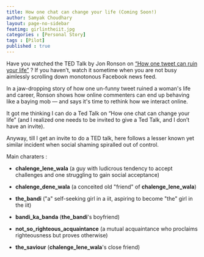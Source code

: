 ```yaml
---
title: How one chat can change your life (Coming Soon!)
author: Samyak Choudhary
layout: page-no-sidebar
featimg: girlintheiit.jpg
categories : [Personal Story]
tags : [Pilot]
published : true
---
```

Have you watched the TED Talk by Jon Ronson on [“How one tweet can ruin your life”](https://www.youtube.com/watch?v=wAIP6fI0NAI) ? If you haven’t, watch it sometime when you are not busy aimlessly scrolling down monotonous Facebook news feed. 

In a jaw-dropping story of how one un-funny tweet ruined a woman's life and career, Ronson shows how online commenters can end up behaving like a baying mob — and says it's time to rethink how we interact online. 

It got me thinking I can do a Ted Talk on “How one chat can change your life” (and I realized one needs to be invited to give a Ted Talk, and I don’t have an invite).

Anyway, till I get an invite to do a TED talk, here follows a lesser known yet similar incident when social shaming spiralled out of control.

Main charaters :

  + **chalenge_lene_wala** (a guy with ludicrous tendency to accept challenges and one struggling to gain social acceptance)

  + **chalenge_dene_wala** (a conceited old "friend" of **chalenge_lene_wala**)

  + **the_bandi** ("a" self-seeking girl in a iit, aspiring to become "the" girl in the iit)

  + **bandi_ka_banda** (**the_bandi**'s boyfriend)

  + **not_so_righteous_acquaintance** (a mutual acquaintance who proclaims righteousness but proves otherwise)

  + **the_saviour** (**chalenge_lene_wala**'s close friend)



